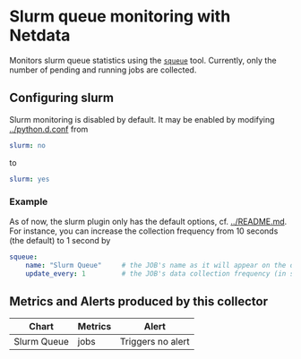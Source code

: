 <!--
title: "Slurm queue monitoring with Netdata"
custom_edit_url: https://github.com/netdata/netdata/edit/master/collectors/python.d.plugin/slurm/README.md
sidebar_label: "Slurm Queue"
-->

# Slurm queue monitoring with Netdata

Monitors slurm queue statistics using the [`squeue`](https://slurm.schedmd.com/squeue.html) tool. Currently, only the number of pending and running jobs are collected.

## Configuring slurm

Slurm monitoring is disabled by default. It may be enabled by modifying [../python.d.conf](../python.d.conf) from

```yaml
slurm: no
```

to

```yaml
slurm: yes
```

### Example

As of now, the slurm plugin only has the default options, cf. [../README.md](../README.md).
For instance, you can increase the collection frequency from 10 seconds (the default) to 1 second by

```yaml
squeue:
    name: "Slurm Queue"     # the JOB's name as it will appear on the dashboard
    update_every: 1         # the JOB's data collection frequency (in seconds)
```

## Metrics and Alerts produced by this collector

| Chart      | Metrics     | Alert                    |
| ---------- | ----------- | ------------------------ |
| Slurm Queue | jobs | Triggers no alert |
